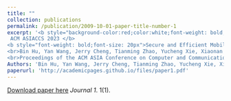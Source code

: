 ```yaml
---
title: ""
collection: publications
permalink: /publication/2009-10-01-paper-title-number-1
excerpt: '<b style="background-color:red;color:white;font-weight: bold;"> 
 ACM ASIACCS 2023 </b> 
<b style="font-weight: bold;font-size: 20px">Secure and Efficient Mobile DNN Execution Using Trusted Execution Environments</b>
<br>Bin Hu, Yan Wang, Jerry Cheng, Tianming Zhao, Yucheng Xie, Xiaonan Guo, Yingying Chen
<br>Proceedings of the ACM ASIA Conference on Computer and Communications Security <b style="color:red;">(Acceptance rate: 35/204 = 17%)</b>'
Authors: 'Bin Hu, Yan Wang, Jerry Cheng, Tianming Zhao, Yucheng Xie, Xiaonan Guo, Yingying Chen'
paperurl: 'http://academicpages.github.io/files/paper1.pdf'
---
```


[Download paper here](http://academicpages.github.io/files/paper1.pdf)
 <i>Journal 1</i>. 1(1).